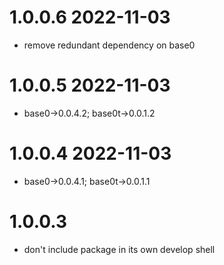 1.0.0.6 2022-11-03
==================
- remove redundant dependency on base0

1.0.0.5 2022-11-03
==================
- base0->0.0.4.2; base0t->0.0.1.2

1.0.0.4 2022-11-03
==================
- base0->0.0.4.1; base0t->0.0.1.1

1.0.0.3
=======
- don't include package in its own develop shell
